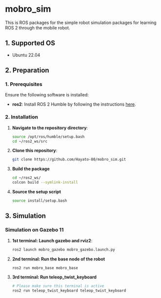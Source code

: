 # mobro_sim
This is ROS packages for the simple robot simulation packages for learning ROS 2 through the mobile robot.

## 1. Supported OS
- Ubuntu 22.04

## 2. Preparation
### 1. Prerequisites
Ensure the following software is installed:

- **ros2**: Install ROS 2 Humble by following the instructions [here](https://docs.ros.org/en/humble/Installation/Ubuntu-Install-Debians.html).

### 2. Installation
1. **Navigate to the repository directory**:
   ```bash
   source /opt/ros/humble/setup.bash
   cd ~/ros2_ws/src
   ```
2. **Clone this repository**:
   ```bash
   git clone https://github.com/Hayato-80/mobro_sim.git
   ```
3. **Build the package**
   ```bash
   cd ~/ros2_ws/
   colcon build --symlink-install
   ```   
4. **Source the setup script**
   ```bash
   source install/setup.bash
   ```
## 3. Simulation 
### Simulation on Gazebo 11
1. **1st terminal: Launch gazebo and rviz2**:
   ```bash
   ros2 launch mobro_gazebo mobro_gazebo.launch.py
   ```
2. **2nd terminal: Run the base node of the robot**
   ```bash
   ros2 run mobro_base mobro_base
   ```   
3. **3rd terminal: Run teleop_twist_keyboard**
   ```bash
   # Please make sure this terminal is active
   ros2 run teleop_twist_keyboard teleop_twist_keyboard
   ```

